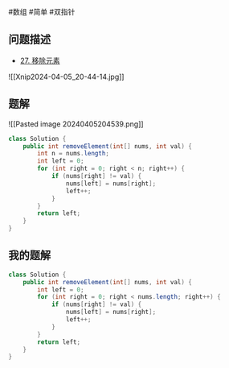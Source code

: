 #数组 #简单 #双指针  

## 问题描述

- [27. 移除元素](https://leetcode.cn/problems/remove-element/)

![[Xnip2024-04-05_20-44-14.jpg]]
## 题解

![[Pasted image 20240405204539.png]]

```java
class Solution {
    public int removeElement(int[] nums, int val) {
        int n = nums.length;
        int left = 0;
        for (int right = 0; right < n; right++) {
            if (nums[right] != val) {
                nums[left] = nums[right];
                left++;
            }
        }
        return left;
    }
}

```

## 我的题解

```java
class Solution {
	public int removeElement(int[] nums, int val) {
		int left = 0;
		for (int right = 0; right < nums.length; right++) {
			if (nums[right] != val) {
				nums[left] = nums[right];
				left++;
			}
		}
		return left;
	}
}
```